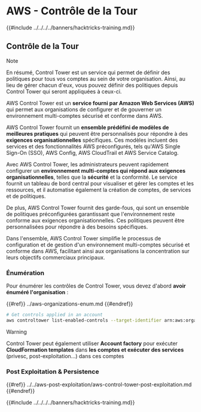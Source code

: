 # AWS - Contrôle de la Tour

{{#include ../../../../banners/hacktricks-training.md}}

## Contrôle de la Tour

> [!NOTE]
> En résumé, Control Tower est un service qui permet de définir des politiques pour tous vos comptes au sein de votre organisation. Ainsi, au lieu de gérer chacun d'eux, vous pouvez définir des politiques depuis Control Tower qui seront appliquées à ceux-ci.

AWS Control Tower est un **service fourni par Amazon Web Services (AWS)** qui permet aux organisations de configurer et de gouverner un environnement multi-comptes sécurisé et conforme dans AWS.

AWS Control Tower fournit un **ensemble prédéfini de modèles de meilleures pratiques** qui peuvent être personnalisés pour répondre à des **exigences organisationnelles** spécifiques. Ces modèles incluent des services et des fonctionnalités AWS préconfigurés, tels qu'AWS Single Sign-On (SSO), AWS Config, AWS CloudTrail et AWS Service Catalog.

Avec AWS Control Tower, les administrateurs peuvent rapidement configurer un **environnement multi-comptes qui répond aux exigences organisationnelles**, telles que la **sécurité** et la conformité. Le service fournit un tableau de bord central pour visualiser et gérer les comptes et les ressources, et il automatise également la création de comptes, de services et de politiques.

De plus, AWS Control Tower fournit des garde-fous, qui sont un ensemble de politiques préconfigurées garantissant que l'environnement reste conforme aux exigences organisationnelles. Ces politiques peuvent être personnalisées pour répondre à des besoins spécifiques.

Dans l'ensemble, AWS Control Tower simplifie le processus de configuration et de gestion d'un environnement multi-comptes sécurisé et conforme dans AWS, facilitant ainsi aux organisations la concentration sur leurs objectifs commerciaux principaux.

### Énumération

Pour énumérer les contrôles de Control Tower, vous devez d'abord **avoir énuméré l'organisation** :

{{#ref}}
../aws-organizations-enum.md
{{#endref}}
```bash
# Get controls applied in an account
aws controltower list-enabled-controls --target-identifier arn:aws:organizations::<acc_id>:ou/<ou-id>
```
> [!WARNING]
> Control Tower peut également utiliser **Account factory** pour exécuter **CloudFormation templates** dans **les comptes et exécuter des services** (privesc, post-exploitation...) dans ces comptes

### Post Exploitation & Persistence

{{#ref}}
../../aws-post-exploitation/aws-control-tower-post-exploitation.md
{{#endref}}

{{#include ../../../../banners/hacktricks-training.md}}
